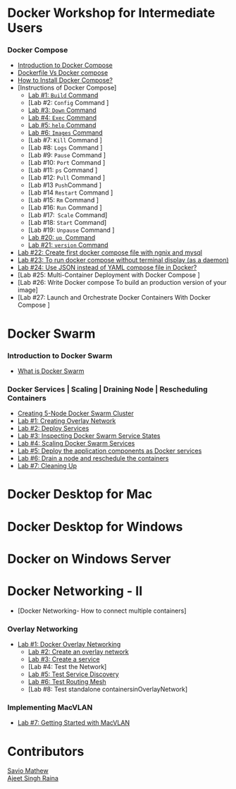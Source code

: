 # Docker Workshop for Intermediate Users

### Docker Compose

- [Introduction to Docker Compose]()<br>
- [Dockerfile Vs Docker compose ](http://dockerlabs.collabnix.com/intermediate/workshop/DockerCompose/Difference_between_dockerfile_and_docker_compose.html)<br>
- [How to Install Docker Compose? ](http://dockerlabs.collabnix.com/intermediate/workshop/DockerCompose/How_to_Install_Docker_Compose.html)<br>
- [Instructions of Docker Compose]<br>
     - [Lab #1: `Build` Command ](http://dockerlabs.collabnix.com/intermediate/workshop/DockerCompose/Lab_%231:Build_Command.html)<br>
     - [Lab #2: `Config` Command ]<br>
     - [Lab #3: `Down` Command  ](http://dockerlabs.collabnix.com/intermediate/workshop/DockerCompose/Lab_%233:Down_Command.html)<br>
     - [Lab #4: `Exec` Command ](http://dockerlabs.collabnix.com/intermediate/workshop/DockerCompose/Lab_%234:Exec_Command.html)<br>
     - [Lab #5: `help` Command ](http://dockerlabs.collabnix.com/intermediate/workshop/DockerCompose/Lab_%235:help_Command.html)<br>
     - [Lab #6: `Images` Command ](http://dockerlabs.collabnix.com/intermediate/workshop/DockerCompose/Lab_%236:Images_Command.html)<br>
     - [Lab #7: `Kill` Command ]<br>
     - [Lab #8: `Logs` Command ]<br>
     - [Lab #9:  `Pause` Command ]<br>
     - [Lab #10: `Port` Command ]<br>
     - [Lab #11: `ps` Command ]<br>
     - [Lab #12: `Pull` Command ]<br>
     - [Lab #13 ` Push `Command ]<br>
     - [Lab #14 `Restart` Command ]<br>
     - [Lab #15: `Rm` Command ]<br>
     - [Lab #16: `Run` Command ]<br>
     - [Lab #17:` Scale` Command]<br>
     - [Lab #18: `Start` Command]<br>
     - [Lab #19: `Unpause` Command ]<br>
     - [Lab #20:  `up `Command ]()<br>
     - [Lab #21:  `version` Command]()<br>
- [Lab #22: Create first docker compose file with ngnix and mysql](http://dockerlabs.collabnix.com/intermediate/workshop/DockerCompose/Create_first_docker-compose_file_with_ngnix_and_mysql.html)<br>
- [Lab #23: To run docker compose without terminal display (as a daemon) ]()<br> 
- [Lab #24: Use JSON instead of YAML compose file in Docker?](http://dockerlabs.collabnix.com/intermediate/workshop/DockerCompose/Lab_%2324:_Use_JSON_instead_of_YAML_compose_file_in_Docker%3F.html)<br>
- [Lab #25: Multi-Container Deployment with Docker Compose ]<br>
- [Lab #26: Write Docker compose To build an production version of your image]<br>
- [Lab #27: Launch and Orchestrate Docker Containers With Docker Compose ]<br>

# Docker Swarm

### Introduction to Docker Swarm

- [What is Docker Swarm](./what-is-docker-swarm.html)<br>

### Docker Services | Scaling | Draining Node | Rescheduling Containers

- [Creating 5-Node Docker Swarm Cluster](./getting-started-with-swarm.html)<br>
- [Lab #1: Creating Overlay Network](./lab1-docker-network-overlay.html)<br>
- [Lab #2: Deploy Services ](./lab2-deploy-services.md)<br>
- [Lab #3: Inspecting Docker Swarm Service States](./lab3-inspect-services.html)<br>
- [Lab #4: Scaling Docker Swarm Services](./lab4-scaling-services.html)<br>
- [Lab #5: Deploy the application components as Docker services ](./lab5-deploy-app-component-as-docker-services.html)<br>
- [Lab #6: Drain a node and reschedule the containers](./lab6-drain-a-node-reschedule.html)<br>
- [Lab #7: Cleaning Up ](./lab7-cleaning-up.html)<br>




# Docker Desktop for Mac


# Docker Desktop for Windows


# Docker on Windows Server



# Docker Networking - II

- [Docker Networking- How to connect multiple containers]<br>

### Overlay Networking

- [Lab #1: Docker Overlay Networking](./networking/Lab%231:Docker_Overlay_Networking.md)
   - [Lab #2: Create an overlay network](./networking/Lab_%232:Create_an_overlay_network.md)
   - [Lab #3: Create a service](./networking/Lab_%233:Create_a_service.md)
   - [Lab #4: Test the Network]
   - [Lab #5: Test Service Discovery](./networking/Lab%20%235:Test_Service_Discovery.md)
   - [Lab #6: Test Routing Mesh](./networking/Lab%236:Test_Routing_Mesh.md)
   - [Lab #8: Test standalone containersinOverlayNetwork]

### Implementing MacVLAN

- [Lab #7: Getting Started with MacVLAN](networking/lab7-macvlan.md)


# Contributors

[Savio Mathew](https://www.linkedin.com/in/saviovettoor)<br>
[Ajeet Singh Raina](https://github.com/ajeetraina)
 
